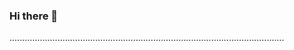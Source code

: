 ### Hi there 👋

.............................................................................................................